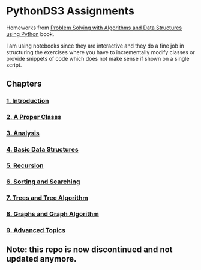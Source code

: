 # PythonDS3 Assignments
Homeworks from [Problem Solving with Algorithms and Data Structures using Python](https://runestone.academy/runestone/books/published/pythonds3/index.html) book.

I am using notebooks since they are interactive and they do a fine job in structuring the exercises where
you have to incrementally modify classes or provide snippets of code which does not make sense if 
shown on a single script.

## Chapters

### [1. Introduction](https://github.com/RiccardoMPesce/PythonDS3-Selected-Assignments/blob/main/chapter1/)

### [2. A Proper Classs](https://github.com/RiccardoMPesce/PythonDS3-Selected-Assignments/blob/main/chapter2/)

### [3. Analysis](https://github.com/RiccardoMPesce/PythonDS3-Selected-Assignments/blob/main/chapter3/)

### [4. Basic Data Structures](https://github.com/RiccardoMPesce/PythonDS3-Selected-Assignments/blob/main/chapter4/)

### [5. Recursion](https://github.com/RiccardoMPesce/PythonDS3-Selected-Assignments/blob/main/chapter5/)

### [6. Sorting and Searching](https://github.com/RiccardoMPesce/PythonDS3-Selected-Assignments/blob/main/chapter6/)

### [7. Trees and Tree Algorithm](https://github.com/RiccardoMPesce/PythonDS3-Selected-Assignments/blob/main/chapter7/)

### [8. Graphs and Graph Algorithm](https://github.com/RiccardoMPesce/PythonDS3-Selected-Assignments/blob/main/chapter8/)

### [9. Advanced Topics](https://github.com/RiccardoMPesce/PythonDS3-Selected-Assignments/blob/main/chapter9/)

## Note: this repo is now discontinued and not updated anymore.